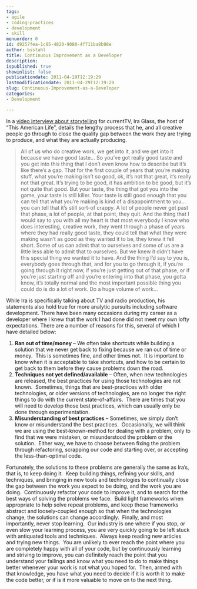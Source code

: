 ```yaml
---
tags:
- agile
- coding-practices
- development
- skill
menuorder: 0
id: d9257fea-1c85-4820-9080-4f711ba8b08e
author: bsstahl
title: Continuous Improvement as a Developer
description: 
ispublished: true
showinlist: false
publicationdate: 2011-04-29T12:19:29
lastmodificationdate: 2011-04-29T12:19:29
slug: Continuous-Improvement-as-a-Developer
categories:
- Development

---
```


In a [video interview about storytelling](https://www.youtube.com/watch?v=X2wLP0izeJE) for currentTV, Ira Glass, the host of “This American Life”, details the lengthy process that he, and all creative people go through to close the quality gap between the work they are trying to produce, and what they are actually producing.

> All of us who do creative work, we get into it, and we get into it because we have good taste… So you’ve got really good taste and you get into this thing that I don’t even know how to describe but it’s like there’s a gap. That for the first couple of years that you’re making stuff, what you’re making isn’t so good, ok, it’s not that great, it’s really not that great. It’s trying to be good, it has ambition to be good, but it’s not quite that good. But your taste, the thing that got you into the game, your taste is still killer. Your taste is still good enough that you can tell that what you’re making is kind of a disappointment to you…you can tell that it’s still sort-of crappy. A lot of people never get past that phase, a lot of people, at that point, they quit. And the thing that I would say to you with all my heart is that most everybody I know who does interesting, creative work, they went through a phase of years where they had really good taste, they could tell that what they were making wasn’t as good as they wanted it to be, they knew it fell short. Some of us can admit that to ourselves and some of us are a little less able to admit that to ourselves. But we knew it didn’t have this special thing we wanted it to have. And the thing I’d say to you is, everybody goes through that, and for you to go through it, if you’re going through it right now, if you’re just getting out of that phase, or if you’re just starting off and you’re entering into that phase, you gotta know, it’s totally normal and the most important possible thing you could do is do a lot of work. Do a huge volume of work…

While Ira is specifically talking about TV and radio production, his statements also hold true for more analytic pursuits including software development. There have been many occasions during my career as a developer where I knew that the work I had done did not meet my own lofty expectations. There are a number of reasons for this, several of which I have detailed below:

1. **Ran out of time/money** – We often take shortcuts while building a solution that we never get back to fixing because we ran out of time or money.  This is sometimes fine, and other times not.  It is important to know when it is acceptable to take shortcuts, and how to be certain to get back to them before they cause problems down the road.
2. **Techniques not yet defined/available** – Often, when new technologies are released, the best practices for using those technologies are not known.  Sometimes, things that are best-practices with older technologies, or older versions of technologies, are no longer the right things to do with the current state-of-affairs.  There are times that you will need to develop those best practices, which can usually only be done through experimentation.
3. **Misunderstanding of best practices** – Sometimes, we simply don’t know or misunderstand the best practices.  Occasionally, we will think we are using the best-known-method for dealing with a problem, only to find that we were mistaken, or misunderstood the problem or the solution.  Either way, we have to choose between fixing the problem through refactoring, scrapping our code and starting over, or accepting the less-than-optimal code.


Fortunately, the solutions to these problems are generally the same as Ira’s, that is, to keep doing it.  Keep building things, refining your skills, and techniques, and bringing in new tools and technologies to continually close the gap between the work you expect to be doing, and the work you are doing.  Continuously refactor your code to improve it, and to search for the best ways of solving the problems we face.  Build light frameworks when appropriate to help solve repeat problems, and keep those frameworks abstract and loosely-coupled enough so that when the technologies change, the solutions can change accordingly.  Finally, and most importantly, never stop learning.  Our industry is one where if you stop, or even slow your learning process, you are very quickly going to be left stuck with antiquated tools and techniques.  Always keep reading new articles and trying new things.  You are unlikely to ever reach the point where you are completely happy with all of your code, but by continuously learning and striving to improve, you can definitely reach the point that you understand your failings and know what you need to do to make things better whenever your work is not what you hoped for.  Then, armed with that knowledge, you have what you need to decide if it is worth it to make the code better, or if is it more valuable to move on to the next thing.

